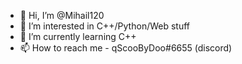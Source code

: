 - 👋 Hi, I’m @Mihail120
- 👀 I’m interested in C++/Python/Web stuff
- 🌱 I’m currently learning C++
- 📫 How to reach me - qScooByDoo#6655 (discord)

<!---
Mihail120/Mihail120 is a ✨ special ✨ repository because its `README.md` (this file) appears on your GitHub profile.
You can click the Preview link to take a look at your changes.
--->

